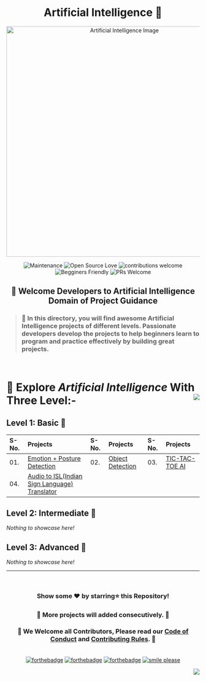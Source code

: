 <h1 id="top" align="center">Artificial Intelligence 🤖</h1>

<p align="center"><img src="https://www.srimax.com/wp-content/uploads/2020/01/Importance-of-Artificial-Intelligence.jpeg" alt="Artificial Intelligence Image" width=600px />

<div align="center">

 ![Maintenance](https://img.shields.io/badge/Maintained%3F-yes-orange.svg)
 ![Open Source Love](https://img.shields.io/badge/Open%20Source-%E2%9D%A4-red)
 ![contributions welcome](https://img.shields.io/badge/contributions-welcome-brightgreen.svg?style=flat)
 ![Begginers Friendly](https://img.shields.io/badge/Begginer%20Friendly%20-Yes-orange)
 ![PRs Welcome](https://img.shields.io/badge/PRs-welcome-brightgreen.svg?style=flat-square)

</div>
<h2 align="center">🚦 Welcome Developers to Artificial Intelligence Domain of Project Guidance</p></h2>

> <h3>🏰 In this directory, you will find awesome Artificial Intelligence projects of different levels. Passionate developers develop the projects to help beginners learn to program and practice effectively by building great projects.</h3>

</br>

<h1> 🎯 Explore <i>Artificial Intelligence</i> With Three Level:-<a href="#Bottom"><img src="https://img.shields.io/badge/-Bottom-red?style=for-the-badge" align="right"/></a></h1>

## Level 1: Basic 🚀

| S-No. | Projects | S-No. | Projects | S-No. | Projects |
|:--|:--|:--|:--|:--|:--|
| 01. | [Emotion + Posture Detection](https://github.com/Kushal997-das/Project-Guidance/tree/main/Artificial%20Intelligence/Basic/Emotion%20%2B%20Posture%20Detection) | 02. | [Object Detection](https://github.com/Kushal997-das/Project-Guidance/tree/main/Artificial%20Intelligence/Basic/Object_Detection) | 03. | [TIC-TAC-TOE AI](https://github.com/Kushal997-das/Project-Guidance/tree/main/Artificial%20Intelligence/Basic/TIC-TAC-TOE%20AI) |
| 04. | [Audio to ISL(Indian Sign Language) Translator](https://github.com/Kushal997-das/Project-Guidance/tree/main/Artificial%20Intelligence/Basic/Audio%20to%20ISL%20Translator) |

## Level 2: Intermediate 🚀

<i>Nothing to showcase here!</i>

## Level 3: Advanced 🚀

<i>Nothing to showcase here!</i>

---

<br/>
<h3> <p align="center">Show some ❤️ by starring⭐ this Repository!</p> </h3>

<h3> <p align="center"> 💌 More projects will added consecutively. 💌</p> </h3>

### <p align="center"> 🎉 We Welcome all Contributors, Please read our [Code of Conduct](https://github.com/Kushal997-das/Project-Guidance/blob/main/CODE_OF_CONDUCT.md) and [Contributing Rules](https://github.com/Kushal997-das/Project-Guidance/blob/main/CONTRIBUTING.md). 🎉<br> <br>

<div align="center" id="Bottom">

[![forthebadge](https://forthebadge.com/images/badges/built-by-developers.svg)](https://forthebadge.com)
[![forthebadge](https://forthebadge.com/images/badges/built-with-love.svg)](https://forthebadge.com)
[![forthebadge](https://forthebadge.com/images/badges/built-with-swag.svg)](https://forthebadge.com)
[![smile please](https://forthebadge.com/images/badges/makes-people-smile.svg)](https://github.com/Kushal997-das/)
<p align="right"><a href="#top"><img src="https://img.shields.io/badge/-Back%20to%20Top-red?style=for-the-badge" /></a></p>

</div>
